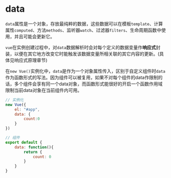 # data

`data`属性是一个对象，存放最纯粹的数据，这些数据可以在模板`template`、计算属性`computed`、方法`methods`、监听器`watch`、过滤器`filters`、生命周期函数中使用，并且可能会更新它。

`vue`在实例创建过程中，对`data`数据解析时会对每个定义的数据变量作**响应式**封装，以便在其它地方改变它时能触发该数据变量所相关联的其它内容的更新。(具体见响应式原理章节)

在`new Vue()`实例化中，`data`是作为一个对象属性传入，区别于自定义组件时`data`作为函数形式的写法。因为组件可以被复用，如果不对每个组件的data作限制的话，多个组件会享有同一个data对象，而函数形式能很好的开启一个函数作用域限制当前data对象在当前组件内可用。

```js
// 实例化
new Vue({
    el: "#app",
    data: {
        count:0
    }
})

// 组件
export default {
    data: function(){
        return {
            count: 0
        }
    }
}
```